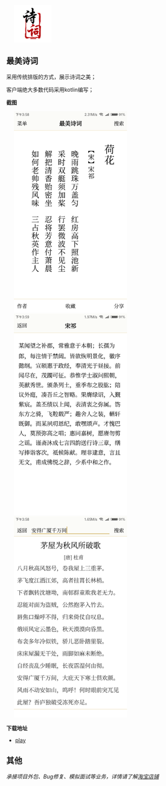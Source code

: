 
<img src="https://github.com/VinsonGuo/android-poetry/blob/master/art/logo.png" width="100" hspace="20" /> <br/>

## 最美诗词

采用传统排版的方式，展示诗词之美；

客户端绝大多数代码采用kotlin编写；

**截图**

<img src="https://github.com/VinsonGuo/android-poetry/raw/master/art/shotscreen1.png" width="300" hspace="20" />
<img src="https://github.com/VinsonGuo/android-poetry/raw/master/art/shotscreen2.png" width="300" hspace="20" />
<img src="https://github.com/VinsonGuo/android-poetry/raw/master/art/shotscreen3.png" width="300" hspace="20" /><br/>

**下载地址**
* [play](https://play.google.com/store/apps/details?id=com.vinsonguo.zmsc)


## 其他

_承接项目外包、Bug修复、模拟面试等业务，详情请了解[淘宝店铺](https://shop502917064.taobao.com)_ 
